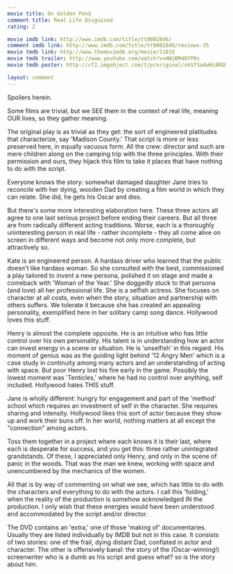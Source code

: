 ```yaml
---
movie title: On Golden Pond
comment title: Real Life Disguised
rating: 2

movie imdb link: http://www.imdb.com/title/tt0082846/
comment imdb link: http://www.imdb.com/title/tt0082846/reviews-35
movie tmdb link: http://www.themoviedb.org/movie/11816
movie tmdb trailer: http://www.youtube.com/watch?v=HWjBM48YP0s
movie tmdb poster: http://cf2.imgobject.com/t/p/original/nkSf3adwHcARGDzkDlUgCagdYi9.jpg

layout: comment
---
```


Spoilers herein.

Some films are trivial, but we SEE them in the context of real life, meaning OUR lives, so they gather meaning.

The original play is as trivial as they get: the sort of engineered platitudes that characterize, say 'Madison County.' That script is more or less preserved here, in equally vacuous form. All the crew: director and such are mere children along on the camping trip with the three principles. With their permission and ours, they hijack this film to take it places that have nothing to do with the script.

Everyone knows the story: somewhat damaged daughter Jane tries to reconcile with her dying, wooden Dad by creating a film world in which they can relate. She did, he gets his Oscar and dies.

But there's some more interesting elaboration here. These three actors all agree to one last serious project before ending their careers. But all three are from radically different acting traditions. Worse, each is a thoroughly uninteresting person in real life - rather incomplete - they all come alive on screen in different ways and become not only more complete, but attractively so.

Kate is an engineered person. A hardass driver who learned that the public doesn't like hardass woman. So she consulted with the best, commissioned a play tailored to invent a new persona, polished it on stage and made a comeback with 'Woman of the Year.' She doggedly stuck to that persona (and love) all her professional life. She is a selfish actress. She focuses on character at all costs, even when the story, situation and partnership with others suffers. We tolerate it because she has created an appealing personality, exemplified here in her solitary camp song dance. Hollywood loves this stuff.

Henry is almost the complete opposite. He is an intuitive who has little control over his own personality. His talent is in understanding how an actor can invest energy in a scene or situation. He is 'unselfish' in this regard. His moment of genius was as the guiding light behind '12 Angry Men' which is a case study in continuity among many actors and an understanding of acting with space. But poor Henry lost his fire early in the game. Possibly the lowest moment was 'Tenticles,' where he had no control over anything, self included. Hollywood hates THIS stuff.

Jane is wholly different: hungry for engagement and part of the 'method' school which requires an investment of self in the character. She requires sharing and intensity. Hollywood likes this sort of actor because they show up and work their buns off. In her world, nothing matters at all except the "connection" among actors.

Toss them together in a project where each knows it is their last, where each is desperate for success, and you get this: three rather unintegrated grandstands. Of these, I appreciated only Henry, and only in the scene of panic in the woods. That was the man we knew, working with space and unencumbered by the mechanics of the women.

All that is by way of commenting on what we see, which has little to do with the characters and everything to do with the actors. I call this 'folding,' when the reality of the production is somehow acknowledged IN the production.  I only wish that these energies would have been understood and accommodated by the script and/or director.

The DVD contains an 'extra,' one of those 'making of' documentaries. Usually they are listed individually by IMDB but not in this case. It consists of two stories: one of the frail, dying distant Dad, conflated in actor and character. The other is offensively banal: the story of the (Oscar-winning!) screenwriter who is a dumb as his script and guess what? so is the story about him.